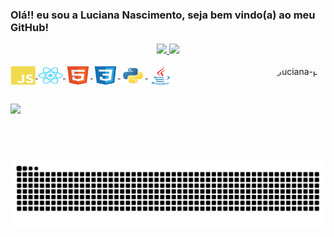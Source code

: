 ### Olá!! eu sou a Luciana Nascimento, seja bem vindo(a) ao meu GitHub!

<div align="center">
  <a href="https://github.com/LucianaNascimento">
  <img height="180em" 
widtht="180em" src="https://github-readme-stats.vercel.app/api?username=LucianaNascimento&show_icons=true&theme=dracula&include_all_commits=true&count_private=true"/>
  <img height="180em" widtht="180em" src="https://github-readme-stats.vercel.app/api/top-langs/?username=LucianaNascimento&layout=compact&langs_count=7&theme=dracula"/>
</div>
<div style="display: inline_block"><br>
  <img align="center" alt="Luci-Js" height="30" width="40" src="https://raw.githubusercontent.com/devicons/devicon/master/icons/javascript/javascript-plain.svg">
  <!--<img align="center" alt="Luci-Ts" height="30" width="40" src="https://raw.githubusercontent.com/devicons/devicon/master/icons/typescript/typescript-plain.svg">-->
  <img align="center" alt="Luci-React" height="30" width="40" src="https://raw.githubusercontent.com/devicons/devicon/master/icons/react/react-original.svg">
  <img align="center" alt="Luci-HTML" height="30" width="40" src="https://raw.githubusercontent.com/devicons/devicon/master/icons/html5/html5-original.svg">
  <img align="center" alt="Luci-CSS" height="30" width="40" src="https://raw.githubusercontent.com/devicons/devicon/master/icons/css3/css3-original.svg">
  <img align="center" alt="Luci-Python" height="30" width="40" src="https://raw.githubusercontent.com/devicons/devicon/master/icons/python/python-original.svg">
  <img align="center" alt="Luci-Csharp" height="30" width="40" src="https://raw.githubusercontent.com/devicons/devicon/master/icons/java/java-original.svg">
  <img align="right"  alt="luciana-pic" height="150" style="border-radius:50px;" src="https://cdn.discordapp.com/attachments/898488317845331990/898488375714136095/download20211005051320.png">
</div>
  
  ##
 
<div> 
  
 
  <a href="https://www.linkedin.com/in/luciana-nascimento-a5028439/" target="_blank"><img src="https://img.shields.io/badge/-LinkedIn-%230077B5?style=for-the-badge&logo=linkedin&logoColor=white" target="_blank"></a> 
 
  ![Snake animation](https://github.com/LucianaNascimento/LucianaNascimento/blob/output/github-contribution-grid-snake.svg)
 
</div>


